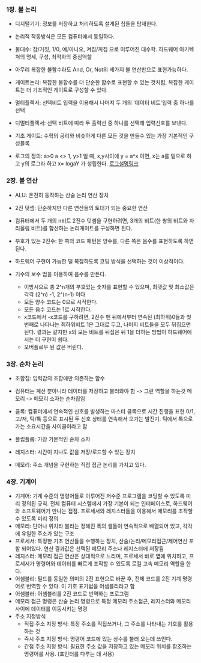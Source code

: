 ### 1장. 불 논리

* 디지털기기: 정보를 저장하고 처리하도록 설계된 칩들을 탑재한다.
* 논리적 작동방식은 모든 컴퓨터에서 동일하다.

* 불대수: 참/거짓, 1/0, 예/아니오, 켜짐/꺼짐 으로 이루어진 대수학. 하드웨어 아키텍쳐의 명세, 구성, 최적화의 중심역할
* 아무리 복잡한 불함수라도 And, Or, Not의 세가지 불 연산만으로 표현가능하다.

* 게이트논리: 복잡한 불함수를 더 단순한 함수로 표현할 수 있는 것처럼, 복잡한 게이트는 더 기초적인 게이트로 구성할 수 있다.
* 멀티플렉서: 선택비트 입력을 이용해서 나머지 두 개의 '데이터 비트'입력 중 하나를 선택
* 디멀티플렉서: 선택 비트에 따라 두 출력선 중 하나를 선택해 입력신호를 보낸다.
* 기초 게이트: 수학의 공리와 비슷하게 다른 모든 것을 만들수 있는 가장 기본적인 구성블록

* 로그의 정의: a>0 a <> 1, y>1 일 때, x,y사이에 y = a^x 이면, x는 a를 밑으로 하고 y의 로그라 하고 x= logaY 가 성립한다.
[로그설명링크](https://ko.wikipedia.org/wiki/%EB%A1%9C%EA%B7%B8)

### 2장. 불 연산

* ALU: 온전히 동작하는 산술 논리 연산 장치
* 2진 덧셈: 단순하지만 다른 연산들의 토대가 되는 중요한 연산
* 컴퓨터에서 두 개의 n비트 2진수 덧셈을 구현하려면, 3개의 비트(한 쌍의 비트와 자리올림 비트)를 합산하는 논리게이트를 구성하면 된다.

* 부호가 있는 2진수: 한 쪽의 코드 패턴은 양수를, 다른 쪽은 음수를 표현하도록 하면 된다.
* 하드웨어 구현이 가능한 덜 복잡하도록 코딩 방식을 선택하는 것이 이상적이다.
* 기수의 보수 법을 이용하여 음수를 만든다. 
  * 이방시으로 총 2^n개의 부호있는 숫자를 표현할 수 있으며, 최댓값 및 최소값은 각각 (2^n) -1, 2^(n-1) 이다
  * 모든 양수 코드는 0으로 시작한다.
  * 모든 음수 코드는 1로 시작한다.
  * x코드에서 -x코드를 구하려면, 2진수 맨 뒤에서부터 연속된 (최하위)0들과 첫 번째로 나타나는 최하위비트 1은 그대로 두고, 나머지 비트들을 모두 뒤집으면된다. 결과는 같지만 x의 모든 비트를 뒤집은 뒤 1을 더하는 방법이 하드웨어에서는 더 구현이 쉽다. 
  * 오버플로우 된 값은 버린다.
  
### 3장. 순차 논리

* 조합칩: 입력갑의 조합에만 의존하는 함수
* 컴퓨터는 계산 뿐아니라 데이터를 저장하고 불러와야 함 -> 그런 역할을 하는것 메모리 -> 메모리 소자는 순차칩임

* 클록: 컴퓨터에서 연속적인 신호를 발생하는 마스터 클록으로 시간 진행을 표현 0/1, 고/저, 틱/톡 등으로 표시된 두 신호 상태를 연속해서 오가는 발진기. 틱에서 톡으로 가는 소요시간을 사이클이라고 함
* 플립플롭: 가장 기본적인 순차 소자
* 레지스터: 시간이 지나도 값을 저장/로드할 수 있는 장치
* 메모리: 주소 개념을 구현하는 직접 접근 논리를 가지고 있다.

### 4장. 기계어

* 기계어: 기계 수준의 명령어들로 이루어진 저수준 프로그램을 코딩할 수 있도록 미리 정의된 규칙. 전체 컴퓨터 시스템에서 가장 기본이 되는 인터페이스로, 하드웨어와 소프트웨어가 만나는 접점. 프로세서와 레지스터들을 이용해서 메모리를 조작할 수 있도록 미리 정의
* 메모리: 단어나 위치라 불리는 정해진 폭의 셀들이 연속적으로 배열되어 있고, 각각에 유일한 주소가 있는 구조
* 프로세서: 특정한 기초 연산들을 수행하는 장치, 산술/논리/메모리접근/제어연산 포함 되어있다. 연산 결과값은 선택된 메모리 주소나 레지스터에 저장됨
* 레지스터: 메모리 접근 연산은 상대적으로 느리며, 프로세서 바로 옆에 위치하고, 프로세서가 명령어와 데이터를 빠르게 조작할 수 있도록 로컬 고속 메모리 역할을 한다.
* 어셈블리: 필드를 동일한 의미의 2진 표현으로 바꾼 후, 전체 코드를 2진 기계 명령어로 번역할 수 있다. 이 기호 표기법을 어셈블리라고 함
* 어셈블러: 어셈블리를 2진 코드로 번역하는 프로그램
* 메모리 접근 명령은 산술 논리 명령으로 특정 메모리 주소접근, 레지스터와 메모리 사이에 데이터를 이동시키는 명령
* 주소 지정방식
  * 직접 주소 지정 방식: 특정 주소를 직접쓰거나, 그 주소를 나타내는 기호를 활용하는 것
  * 즉시 주조 지정 방식: 명령어 코드에 있는 상수를 불러 오는데 쓰인다. 
  * 간접 주소 지정 방식: 필요한 주소 값을 저장하고 있는 메모리 위치를 참조하는 명령어를 사용. (포인터를 다루는 데 사용)


